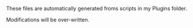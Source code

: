 These files are automatically generated froms scripts in my Plugins folder.

Modifications will be over-written.
